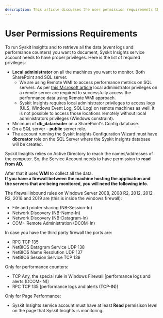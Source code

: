 ```yaml
---
description: This article discusses the user permission requirements that are necessary in order to successfully use Syskit Insights.
---
```


# User Permissions Requirements

To run Syskit Insights and to retrieve all the data \(event logs and performance counters\) you want to document, Syskit Insights service account needs to have proper privileges. Here is the list of required privileges:

* **Local administrator** on all the machines you want to monitor. Both SharePoint and SQL server.
  * We are using Remote WMI to access performance metrics on SQL servers. As per [this Microsoft article](https://docs.microsoft.com/en-us/windows/desktop/wmisdk/connecting-to-wmi-on-a-remote-computer) local administrator privileges on a remote server are required to successfully access the performance data using Remote WMI approach. 
  * Syskit Insights requires local administrator privileges to access logs \(ULS, Windows Event Log, SQL Log\) on remote machines as well. It is not possible to access those locations remotely without local administrators privileges \(Windows constraint\).
* Minimum of **db\_datareader** on a SharePoint's Config database.
* On a SQL server - **public** server role.
* The account running the Syskit Insights Configuration Wizard must have **dbcreator** role on the SQL Server where the Syskit Insights database will be created.

Syskit Insights relies on Active Directory to reach the names/addresses of the computer. So, the Service Account needs to have permission to **read from AD.**

After that it uses **WMI** to collect all the data.  
**If you have a firewall between the machine hosting the application and the servers that are being monitored, you will need the following info**.

The firewall inbound rules on Windows Server 2008, 2008 R2, 2012, 2012 R2, 2016 and 2019 are \(this is inside the windows firewall\):

* File and printer sharing \(NB-Session-In\)
* Network Discovery \(NB-Name-In\)
* Network Discovery \(NB-Datagram-In\)
* COM+ Remote Administration \(DCOM-In\)

In case you have the third party firewall the ports are:

* RPC TCP 135
* NetBIOS Datagram Service UDP 138
* NetBIOS Name Resolution UDP 137
* NetBIOS Session Service TCP 139

Only for performance counters:

* TCP Any, the special rule in Windows Firewall \[performance logs and alerts \(DCOM-IN\)\]
* RPC TCP 135 \[performance logs and alerts \(TCP-IN\)\]

Only for Page Performance:

* Syskit Insights service account must have at least **Read** permisison level on the page that Syskit Insights is monitoring.

